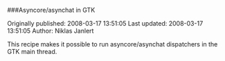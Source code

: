 ###Asyncore/asynchat in GTK

Originally published: 2008-03-17 13:51:05
Last updated: 2008-03-17 13:51:05
Author: Niklas Janlert

This recipe makes it possible to run asyncore/asynchat dispatchers in the GTK main thread.